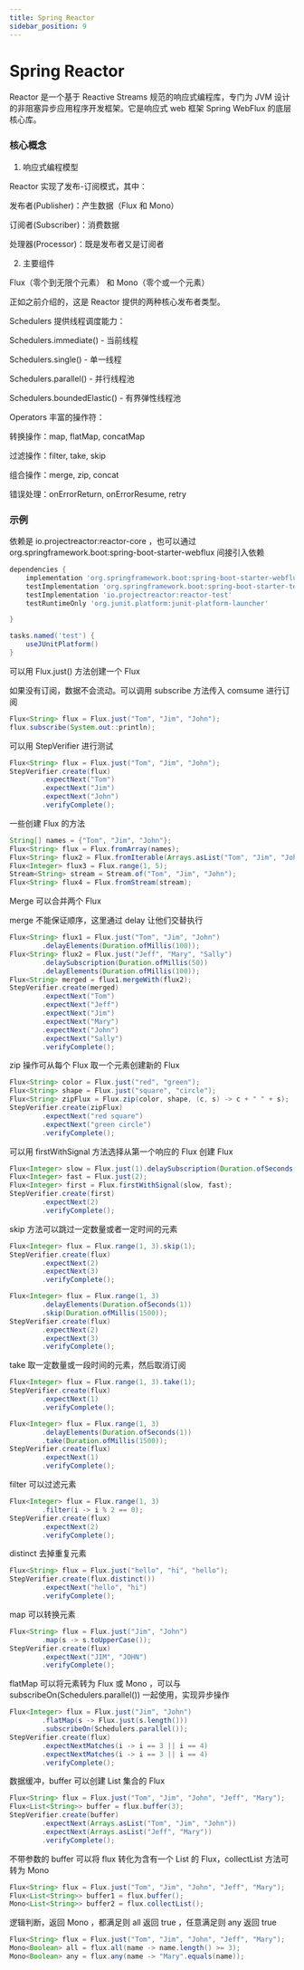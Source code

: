 ```yaml
---
title: Spring Reactor
sidebar_position: 9
---
```


# Spring Reactor

Reactor 是一个基于 Reactive Streams 规范的响应式编程库，专门为 JVM 设计的非阻塞异步应用程序开发框架。它是响应式 web 框架 Spring WebFlux 的底层核心库。

### 核心概念

1. 响应式编程模型

Reactor 实现了发布-订阅模式，其中：

发布者(Publisher)：产生数据（Flux 和 Mono）

订阅者(Subscriber)：消费数据

处理器(Processor)：既是发布者又是订阅者



2. 主要组件

Flux（零个到无限个元素） 和 Mono（零个或一个元素）

正如之前介绍的，这是 Reactor 提供的两种核心发布者类型。

Schedulers 提供线程调度能力：

Schedulers.immediate() - 当前线程

Schedulers.single() - 单一线程

Schedulers.parallel() - 并行线程池

Schedulers.boundedElastic() - 有界弹性线程池

Operators 丰富的操作符：

转换操作：map, flatMap, concatMap

过滤操作：filter, take, skip

组合操作：merge, zip, concat

错误处理：onErrorReturn, onErrorResume, retry

### 示例

依赖是 io.projectreactor:reactor-core ，也可以通过 org.springframework.boot:spring-boot-starter-webflux 间接引入依赖

```gradle
dependencies {
    implementation 'org.springframework.boot:spring-boot-starter-webflux'
    testImplementation 'org.springframework.boot:spring-boot-starter-test'
    testImplementation 'io.projectreactor:reactor-test'
    testRuntimeOnly 'org.junit.platform:junit-platform-launcher'

}

tasks.named('test') {
    useJUnitPlatform()
}
```


可以用 Flux.just() 方法创建一个 Flux 

如果没有订阅，数据不会流动。可以调用 subscribe 方法传入 comsume 进行订阅

```java
Flux<String> flux = Flux.just("Tom", "Jim", "John");
flux.subscribe(System.out::println);
```

可以用 StepVerifier 进行测试

```java
Flux<String> flux = Flux.just("Tom", "Jim", "John");
StepVerifier.create(flux)
        .expectNext("Tom")
        .expectNext("Jim")
        .expectNext("John")
        .verifyComplete();
```

一些创建 Flux 的方法

```java
String[] names = {"Tom", "Jim", "John"};
Flux<String> flux = Flux.fromArray(names);
Flux<String> flux2 = Flux.fromIterable(Arrays.asList("Tom", "Jim", "John"));
Flux<Integer> flux3 = Flux.range(1, 5);
Stream<String> stream = Stream.of("Tom", "Jim", "John");
Flux<String> flux4 = Flux.fromStream(stream);
```

Merge 可以合并两个 Flux 

merge 不能保证顺序，这里通过 delay 让他们交替执行

```java
Flux<String> flux1 = Flux.just("Tom", "Jim", "John")
        .delayElements(Duration.ofMillis(100));
Flux<String> flux2 = Flux.just("Jeff", "Mary", "Sally")
        .delaySubscription(Duration.ofMillis(50))
        .delayElements(Duration.ofMillis(100));
Flux<String> merged = flux1.mergeWith(flux2);
StepVerifier.create(merged)
        .expectNext("Tom")
        .expectNext("Jeff")
        .expectNext("Jim")
        .expectNext("Mary")
        .expectNext("John")
        .expectNext("Sally")
        .verifyComplete();
```

zip 操作可从每个 Flux 取一个元素创建新的 Flux

```java
Flux<String> color = Flux.just("red", "green");
Flux<String> shape = Flux.just("square", "circle");
Flux<String> zipFlux = Flux.zip(color, shape, (c, s) -> c + " " + s);
StepVerifier.create(zipFlux)
        .expectNext("red square")
        .expectNext("green circle")
        .verifyComplete();
```

可以用 firstWithSignal 方法选择从第一个响应的 Flux 创建 Flux

```java
Flux<Integer> slow = Flux.just(1).delaySubscription(Duration.ofSeconds(1));
Flux<Integer> fast = Flux.just(2);
Flux<Integer> first = Flux.firstWithSignal(slow, fast);
StepVerifier.create(first)
        .expectNext(2)
        .verifyComplete();
```

skip 方法可以跳过一定数量或者一定时间的元素

```java
Flux<Integer> flux = Flux.range(1, 3).skip(1);
StepVerifier.create(flux)
        .expectNext(2)
        .expectNext(3)
        .verifyComplete();

Flux<Integer> flux = Flux.range(1, 3)
        .delayElements(Duration.ofSeconds(1))
        .skip(Duration.ofMillis(1500));
StepVerifier.create(flux)
        .expectNext(2)
        .expectNext(3)
        .verifyComplete();
```

take 取一定数量或一段时间的元素，然后取消订阅

```java
Flux<Integer> flux = Flux.range(1, 3).take(1);
StepVerifier.create(flux)
        .expectNext(1)
        .verifyComplete();

Flux<Integer> flux = Flux.range(1, 3)
        .delayElements(Duration.ofSeconds(1))
        .take(Duration.ofMillis(1500));
StepVerifier.create(flux)
        .expectNext(1)
        .verifyComplete();
```

filter 可以过滤元素

```java
Flux<Integer> flux = Flux.range(1, 3)
        .filter(i -> i % 2 == 0);
StepVerifier.create(flux)
        .expectNext(2)
        .verifyComplete();
```

distinct 去掉重复元素

```java
Flux<String> flux = Flux.just("hello", "hi", "hello");
StepVerifier.create(flux.distinct())
        .expectNext("hello", "hi")
        .verifyComplete();
```

map 可以转换元素

```java
Flux<String> flux = Flux.just("Jim", "John")
        .map(s -> s.toUpperCase());
StepVerifier.create(flux)
        .expectNext("JIM", "JOHN")
        .verifyComplete();
```

flatMap 可以将元素转为 Flux 或 Mono ，可以与 subscribeOn(Schedulers.parallel()) 一起使用，实现异步操作

```java
Flux<Integer> flux = Flux.just("Jim", "John")
        .flatMap(s -> Flux.just(s.length()))
        .subscribeOn(Schedulers.parallel());
StepVerifier.create(flux)
        .expectNextMatches(i -> i == 3 || i == 4)
        .expectNextMatches(i -> i == 3 || i == 4)
        .verifyComplete();
```

数据缓冲，buffer 可以创建 List 集合的 Flux

```java
Flux<String> flux = Flux.just("Tom", "Jim", "John", "Jeff", "Mary");
Flux<List<String>> buffer = flux.buffer(3);
StepVerifier.create(buffer)
        .expectNext(Arrays.asList("Tom", "Jim", "John"))
        .expectNext(Arrays.asList("Jeff", "Mary"))
        .verifyComplete();
```

不带参数的 buffer 可以将 flux 转化为含有一个 List 的 Flux，collectList 方法可转为 Mono

```java
Flux<String> flux = Flux.just("Tom", "Jim", "John", "Jeff", "Mary");
Flux<List<String>> buffer1 = flux.buffer();
Mono<List<String>> buffer2 = flux.collectList();
```

逻辑判断，返回 Mono ，都满足则 all 返回 true ，任意满足则 any 返回 true

```java
Flux<String> flux = Flux.just("Tom", "Jim", "John", "Jeff", "Mary");
Mono<Boolean> all = flux.all(name -> name.length() >= 3);
Mono<Boolean> any = flux.any(name -> "Mary".equals(name));
```

